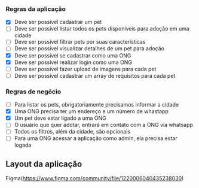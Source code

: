 ### Regras da aplicação
- [x] Deve ser possível cadastrar um pet
- [ ] Deve ser possível listar todos os pets disponíveis para adoção em uma cidade
- [ ] Deve ser possível filtrar pets por suas características
- [ ] Deve ser possível visualizar detalhes de um pet para adoção
- [x] Deve ser possível se cadastrar como uma ONG
- [x] Deve ser possível realizar login como uma ONG
- [ ] Deve ser possível fazer upload de imagens para cada pet
- [ ] Deve ser possível cadastrar um array de requisitos para cada pet

### Regras de negócio
- [ ] Para listar os pets, obrigatoriamente precisamos informar a cidade
- [x] Uma ONG precisa ter um endereço e um número de whastapp
- [x] Um pet deve estar ligado a uma ONG
- [ ] O usuário que quer adotar, entrará em contato com a ONG via whatsapp
- [ ] Todos os filtros, além da cidade, são opcionais
- [ ] Para uma ONG acessar a aplicação como admin, ela precisa estar logada

## Layout da aplicação
Figma(https://www.figma.com/community/file/1220006040435238030)